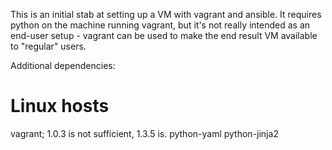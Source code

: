 This is an initial stab at setting up a VM with vagrant and ansible. It requires
python on the machine running vagrant, but it's not really intended as an
end-user setup - vagrant can be used to make the end result VM available to
"regular" users.

Additional dependencies:

Linux hosts
===========
vagrant; 1.0.3 is not sufficient, 1.3.5 is.
python-yaml
python-jinja2
